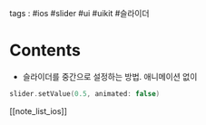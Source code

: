 tags : #ios #slider #ui #uikit #슬라이더  

# Contents
- 슬라이더를 중간으로 설정하는 방법. 애니메이션 없이
```swift
slider.setValue(0.5, animated: false)
```

[[note_list_ios]]